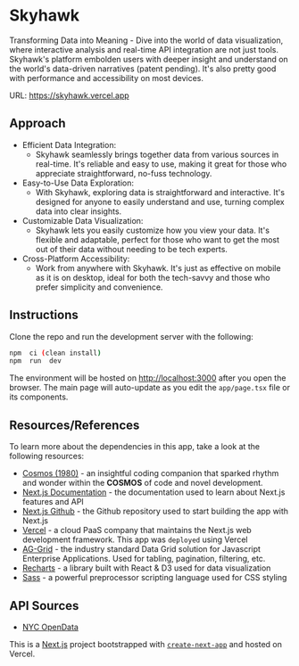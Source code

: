 # Skyhawk
Transforming Data into Meaning - Dive into the world of data visualization, where interactive analysis and real-time API integration are not just tools. Skyhawk's platform embolden users with deeper insight and understand on the world's data-driven narratives (patent pending). It's also pretty good with performance and accessibility on most devices.

URL: https://skyhawk.vercel.app

## Approach
- Efficient Data Integration:
	- Skyhawk seamlessly brings together data from various sources in real-time. It's reliable and easy to use, making it great for those who appreciate straightforward, no-fuss technology.
- Easy-to-Use Data Exploration:
	- With Skyhawk, exploring data is straightforward and interactive. It's designed for anyone to easily understand and use, turning complex data into clear insights.
- Customizable Data Visualization:
	- Skyhawk lets you easily customize how you view your data. It's flexible and adaptable, perfect for those who want to get the most out of their data without needing to be tech experts.
- Cross-Platform Accessibility:
	- Work from anywhere with Skyhawk. It's just as effective on mobile as it is on desktop, ideal for both the tech-savvy and those who prefer simplicity and convenience.

## Instructions
Clone the repo and run the development server with the following:
```bash
npm  ci (clean install)
npm  run  dev
```
The environment will be hosted on [http://localhost:3000](http://localhost:3000) after you open the browser. The main page will auto-update as you edit the `app/page.tsx` file or its components.

## Resources/References
To learn more about the dependencies in this app, take a look at the following resources:
-  [Cosmos (1980)](https://archive.org/details/CosmosAPersonalVoyage) - an insightful coding companion that sparked rhythm and wonder within the **COSMOS** of code and novel development.
-  [Next.js Documentation](https://nextjs.org/docs) - the documentation used to learn about Next.js features and API
-  [Next.js Github](https://github.com/vercel/next.js/) - the Github repository used to start building the app with Next.js
-  [Vercel](https://vercel.com/home) - a cloud PaaS company that maintains the Next.js web development framework. This app was `deployed` using Vercel
-  [AG-Grid](https://www.ag-grid.com/react-data-grid/) - the industry standard Data Grid solution for Javascript Enterprise Applications. Used for tabling, pagination, filtering, etc.
-  [Recharts](https://recharts.org/en-US) - a library built with React & D3 used for data visualization
-  [Sass](https://sass-lang.com/) - a powerful preprocessor scripting language used for CSS styling
<!-- https://testing-library.com/docs/ for Testing -->
<!-- - []() -->

## API Sources
-  [NYC OpenData](https://dev.socrata.com/foundry/data.cityofnewyork.us/tjus-cn27)

This is a [Next.js](https://nextjs.org/) project bootstrapped with [`create-next-app`](https://github.com/vercel/next.js/tree/canary/packages/create-next-app) and hosted on Vercel.